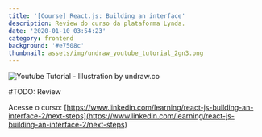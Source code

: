 ```yaml
---
title: '[Course] React.js: Building an interface'
description: Review do curso da plataforma Lynda.
date: '2020-01-10 03:54:23'
category: frontend
background: '#e7508c'
thumbnail: assets/img/undraw_youtube_tutorial_2gn3.png
---
```

![Youtube Tutorial - Illustration by undraw.co](assets/img/undraw_youtube_tutorial_2gn3.png "Youtube Tutorial - Illustration by undraw.co")

#TODO: Review

Acesse o curso: [https://www.linkedin.com/learning/react-js-building-an-interface-2/next-steps](https://www.linkedin.com/learning/react-js-building-an-interface-2/next-steps)
